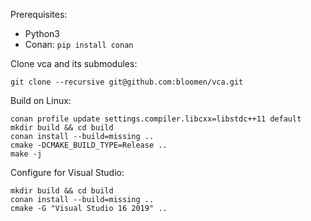Prerequisites:

* Python3
* Conan: `pip install conan`

Clone vca and its submodules:
```
git clone --recursive git@github.com:bloomen/vca.git
```

Build on Linux:

```
conan profile update settings.compiler.libcxx=libstdc++11 default
mkdir build && cd build
conan install --build=missing ..
cmake -DCMAKE_BUILD_TYPE=Release ..
make -j
```

Configure for Visual Studio:
```
mkdir build && cd build
conan install --build=missing ..
cmake -G "Visual Studio 16 2019" ..
```
